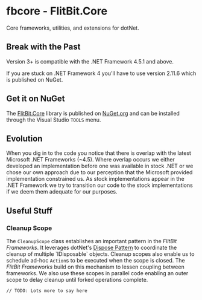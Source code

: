 # fbcore - FlitBit.Core

Core frameworks, utilities, and extensions for dotNet. 

## Break with the Past

Version 3+ is compatible with the .NET Framework 4.5.1 and above.

If you are stuck on .NET Framework 4 you'll have to use version 2.11.6 which is published on NuGet.

## Get it on NuGet

The [FlitBit.Core](https://www.nuget.org/packages/FlitBit.Core/) library is published on [NuGet.org](https://www.nuget.org/packages/FlitBit.Core/) and can be installed through the Visual Studio `TOOLS` menu.

## Evolution

When you dig in to the code you notice that there is overlap with the latest Microsoft .NET Frameworks (~4.5). 
Where overlap occurs we either developed an implementation before one was available in stock .NET or we chose 
our own approach due to our perception that the Microsoft provided implementation constrained us. As stock implementations
appear in the .NET Framework we try to transition our code to the stock implementations if we deem them adequate for our
purposes.

## Useful Stuff

### Cleanup Scope

The `CleanupScope` class establishes an important pattern in the _FlitBit Frameworks_. It leverages dotNet's [Dispose Pattern](http://msdn.microsoft.com/en-us/library/b1yfkh5e(v=vs.110).aspx) to coordinate the cleanup of multiple `IDisposable` objects.
Cleanup scopes also enable us to schedule ad-hoc `Action`s to be executed when the scope is closed. The _FlitBit Frameworks_ build on this mechanism to lessen coupling between frameworks. We also use these scopes in parallel code enabling an outer scope to delay cleanup until forked operations complete.

```
// TODO: Lots more to say here
```
